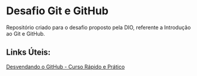 # Desafio Git e GitHub
Repositório criado para o desafio proposto pela DIO, referente a Introdução ao Git e GitHub.

## Links Úteis:
[Desvendando o GitHub - Curso Rápido e Prático](https://github.com/WoMakersCode/git-e-github)
